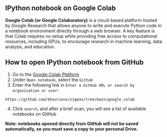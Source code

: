## IPython notebook on Google Colab

**Google Colab (or Google Colaboratory)** is a cloud-based platform hosted by Google Research that allows anyone to write and execute Python code in a notebook environment directly through a web browser.
A key feature is that Colab requires no setup while providing free access to computational resources, including GPUs, to encourage research in machine learning, data analysis, and education.

## How to open IPython notebook from GitHub
1. Go to the [Google Colab Platform](https://colab.research.google.com)
2. Under `Open notebook`, select the `Github`
3. Enter the following link in `Enter a GitHub URL or search by organisation or user`:
```
https://github.com/khourious/vigeas/tree/main/google_colab
```
4. Click `search`, and after a brief scan, you will see a list of available notebooks on GitHub

**Note: notebooks opened directly from GitHub will not be saved automatically, so you must save a copy to your personal Drive.**
